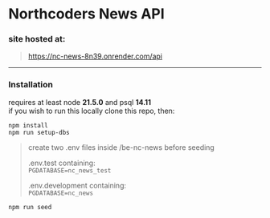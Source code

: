 # Northcoders News API

### site hosted at:
> https://nc-news-8n39.onrender.com/api

---

### Installation

requires at least node **21.5.0** and psql **14.11**  
if you wish to run this locally clone this repo, then:  

`npm install`  
`npm run setup-dbs`  

>create two .env files inside /be-nc-news before seeding
>
>.env.test containing:  
>`PGDATABASE=nc_news_test`
>
>.env.development containing:  
>`PGDATABASE=nc_news`

`npm run seed`





